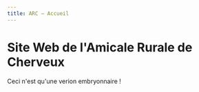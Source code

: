 ```yaml
---
title: ARC – Accueil
---
```


# Site Web de l'Amicale Rurale de Cherveux

Ceci n'est qu'une verion embryonnaire !
